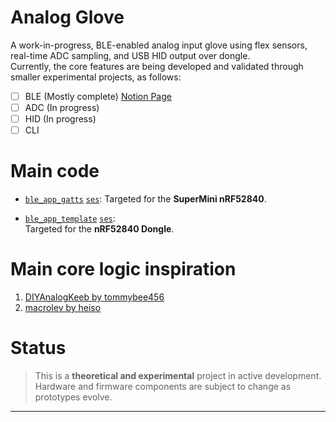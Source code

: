 # Analog Glove

A work-in-progress, BLE-enabled analog input glove using flex sensors, real-time ADC sampling, and USB HID output over dongle.  
Currently, the core features are being developed and validated through smaller experimental projects, as follows:

- [ ] BLE (Mostly complete) [Notion Page](https://jolly-cycle-c67.notion.site/Analog-Glove-228ed72549008087aae9fa4d90f2193a?pvs=74)
- [ ] ADC (In progress)
- [ ] HID (In progress)
- [ ] CLI 

# Main code

- [`ble_app_gatts`](./examples/jesica/ble_app_gatts) [`ses`](./examples/jesica/ble_app_gatts/pca10056/s140/ses):
  Targeted for the **SuperMini nRF52840**.
  
  
- [`ble_app_template`](./examples/jesica/ble_app_template) [`ses`](./examples/jesica/ble_app_template/pca10056/s140/ses):  
  Targeted for the **nRF52840 Dongle**.
  
# Main core logic inspiration

1. [DIYAnalogKeeb by tommybee456](https://github.com/tommybee456/DIYAnalogKeeb/tree/main/src)  
2. [macrolev by heiso](https://github.com/heiso/macrolev)

# Status

> This is a **theoretical and experimental** project in active development. Hardware and firmware components are subject to change as prototypes evolve.

---
